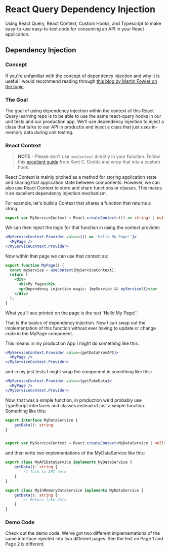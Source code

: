 # React Query Dependency Injection

Using React Query, React Context, Custom Hooks, and Typescript to make easy-to-use easy-to-test code for consuming an API in your React application.

## Dependency Injection

### Concept

If you're unfamiliar with the concept of dependency injection and why it is
useful I would recommend reading through [this blog by Martin Fowler on the
topic](https://martinfowler.com/articles/injection.html).

### The Goal

The goal of using dependency injection within the context of this React Query
learning repo is to be able to use the same react-query hooks in our unit tests
and our production app. We'll use dependency injection to inject a class that
talks to our API in productio and inject a class that just uses in-memory data
during unit testing.

### React Context

> **NOTE** - Please don't use `useContext` directly in your function. Follow
> this [excellent
> guide](https://kentcdodds.com/blog/how-to-use-react-context-effectively) from
> Kent C. Dodds and wrap that into a custom hook.

React Context is mainly pitched as a method for storing application state and
sharing that application state between components. However, we can also use
React Context to store and share functions or classes. This makes it an
excellent dependency injection mechanism.

For example, let's build a Context that shares a function that returns a string:

```ts
export var MyServiceContext = React.createContext<(() => string) | null>(null);
```

We can then inject the logic for that function in using the context provider:

```jsx
<MyServiceContext.Provider value={() => 'Hello My Page!'}>
  <MyPage />
</MyServiceContext.Provider>
```

Now within that page we can use that context as:

```jsx
export function MyPage() {
  const myService = useContext(MyServiceContext);
  return (
    <div>
      <h2>My Page</h2>
      <p>Dependency injection magic: {myService && myService()}</p>
    </div>
  );
}
```

What you'll see printed on the page is the text 'Hello My Page!'.

That is the basics of dependency injection. Now I can swap out the
implementation of this function without ever having to update or change code in
the MyPage component.

This means in my production App I might do something like this:

```jsx
<MyServiceContext.Provider value={getDataFromAPI}>
  <MyPage />
</MyServiceContext.Provider>
```

and in my jest tests I might wrap the component in something like this:

```jsx
<MyServiceContext.Provider value={getFakeData}>
  <MyPage />
</MyServiceContext.Provider>
```

Now, that was a simple function, in production we'd probably use TypeScript
interfaces and classes instead of just a simple function. Something like this:

```ts
export interface MyDataService {
    getData(): string
}


export var MyServiceContext = React.createContext<MyDataService | null>(null);
```

and then write two implementations of the MyDataService like this:

```ts
export class MyAPIDataService implements MyDataService {
    getData(): string {
        // Talk to API here
    }
}

export class MyInMemoryDataService implements MyDataService {
    getData(): string {
        // Return fake data
    }
}
```

### Demo Code

Check out the demo code. We've got two different implementations of the same
interface injected into two different pages. See the text on Page 1 and Page 2
is different.
